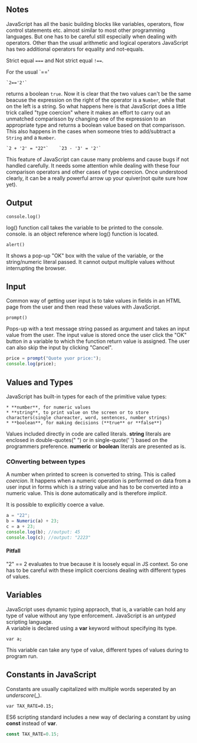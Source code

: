 ## Notes

JavaScript has all the basic building blocks like variables, operators, flow control statements etc. almost similar to most other programming
languages. But one has to be careful still especially when dealing with operators. Other than the usual arithmetic and logical operators
JavaScript has two additional operators for equality and not-equals.

Strict equal `===` and Not strict equal `!==`.

For the usual `=='

	`2=='2'`

returns a boolean `true`. Now it is clear that the two values can't be the same beacuse the expression on the right of the operator is a `Number`,
while that on the left is a string. So what happens here is that JavaScript does a little trick called "type coercion" where it makes an effort to
carry out an unmatched comparisson by changing one of the expression to an appropriate type and returns a boolean value based on that comparisson.
This also happens in the cases when someone tries to add/subtract a `String` and a `Number`.

	`2 + '2' = "22"`	`23 - '3' = '2'`

This feature of JavaScript can cause many problems and cause bugs if not handled carefully. It needs some attention while dealing with these four
comparison operators and other cases of type coercion. Once understood clearly, it can be a really powerful arrow up your quiver(not quite sure how
yet).

## Output

`console.log()`  

log() function call takes the variable to be printed to the console.  
console. is an object reference where log() function is located.

`alert()`  

It shows a pop-up "OK" box with the value of the variable, or the string/numeric literal passed. It cannot output multiple values without interrupting
the browser.

## Input

Common way of getting user input is to take values in fields in an HTML page from the user and then read these values with JavaScript.

`prompt()`  

Pops-up with a text message string passed as argument and takes an input value from the user. The input value is stored once the user click the "OK"
button in a variable to which the function return value is assigned. The user can also skip the input by clicking "Cancel".

```javascript
price = prompt("Quote yuor price:");
console.log(price);
```  

## Values and Types

JavaScript has built-in types for each of the primitive value types:

	* **number**, for numeric values
	* **string**, to print value on the screen or to store characters(single chareacter, word, sentences, number strings)
	* **boolean**, for making decisions (**true** or **false**)

Values included directly in code are called literals. **string** literals are enclosed in double-quotes(" ") or in single-quote(' ') based on the
programmers preference. **numeric** or **boolean** literals are presented as is.

### COnverting between types

A number when printed to screen is converted to string. This is called _coercion_. It happens when a numeric operation is performed on data from a
user input in forms which is a string value and has to be converted into a numeric value. This is done automatically and is therefore _implicit_.  

It is possible to explicitly coerce a value.  

```javascript
a = "22";
b = Numeric(a) + 23;
c = a + 23;
console.log(b); //output: 45
console.log(c); //output: "2223"
```  

#### Pitfall

"2" == 2 evaluates to true because it is loosely equal in JS context. So one has to be careful with these implicit coercions dealing with different
types of values.

## Variables

JavaScript uses dynamic typing appraoch, that is, a variable can hold any type of value without any type enforcement. JavaScript is an _untyped_
scripting language.  
A variable is declared using a **var** keyword without specifying its type.  

`var a;`  

This variable can take any type of value, different types of values during to program run.  

## Constants in JavaScript

Constants are usually capitalized with multiple words seperated by an _underscore_(_).  

```javascrupt
var TAX_RATE=0.15;
```  

ES6 scripting standard includes a new way of declaring a constant by using **const** instead of **var**.  

```javascript
const TAX_RATE=0.15;
```
